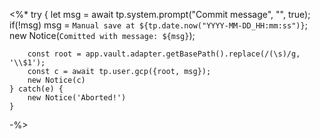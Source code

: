 <%*
	try {
		let msg = await tp.system.prompt("Commit message", "", true);
		if(!msg) msg = `Manual save at ${tp.date.now("YYYY-MM-DD_HH:mm:ss")}`;
		new Notice(`Comitted with message: ${msg}`);

		const root = app.vault.adapter.getBasePath().replace(/(\s)/g, '\\$1');
		const c = await tp.user.gcp({root, msg});
		new Notice(c)
	} catch(e) {
		new Notice('Aborted!')
	}
-%>